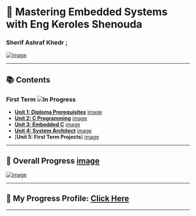 # 🚀 Mastering Embedded Systems with Eng Keroles Shenouda
### Sherif Ashraf Khedr ;

[![image](https://github.com/sherifkhadr/Mastering-Embedded-System-With-K.S/blob/main/Images/00_Top_In_First_Exam.jpg)](https://www.learn-in-depth-store.com/certificate/sherifkhadr1%40gmail.com)

---

## 📚 Contents

### First Term ![In Progress](https://progress-bar.dev/100/?title=InProgress)

- [**Unit 1: Diploma Prerequisites**](https://github.com/sherifkhadr/Mastering-Embedded-System-With-K.S) [image](https://progress-bar.dev/100/&color=bababa)
- [**Unit 2: C Programming**](01_Unit2_C_Programming) [image](https://progress-bar.dev/100/)
- [**Unit 3: Embedded C**](02_Unit3_Embedded_C) [image](https://progress-bar.dev/100/)
- [**Unit 4: System Architect**](03_Unit4_System_Architect) [image](https://progress-bar.dev/100/)
- [**Unit 5: First Term Projects**] [image](https://progress-bar.dev/50/)

---

## 🚀 Overall Progress [image](https://progress-bar.dev/0/?scale=3&title=Terms&suffix=&width=230&color=aa00ff)

[![image](https://github.com/sherifkhadr/Mastering-Embedded-System-With-K.S/blob/main/Images/01_certification.png)](https://www.learn-in-depth-store.com/certificate/sherifkhadr1%40gmail.com)

---

## 🌟 My Progress Profile: [Click Here](https://www.learn-in-depth-store.com/certificate/sherifkhadr1%40gmail.com)

---
